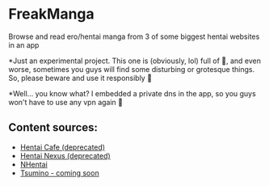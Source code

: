 # FreakManga
Browse and read ero/hentai manga from 3 of some biggest hentai websites in an app

*Just an experimental project. This one is (obviously, lol) full of 🌽, and even worse, sometimes you guys will find some disturbing or grotesque things. So, please beware and use it responsibly 🥸

*Well... you know what? I embedded a private dns in the app, so you guys won't have to use any vpn again  🫣

## Content sources:

- [Hentai Cafe (deprecated)](https://hentai.cafe)
- [Hentai Nexus (deprecated)](https://hentainexus.com)
- [NHentai](https://nhentai.net)
- [Tsumino - coming soon](https://www.tsumino.com/)

